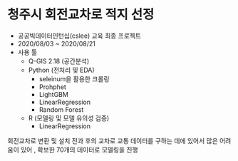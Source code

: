 #  청주시 회전교차로 적지 선정
- 공공빅데이터인턴십(cslee) 교육 최종 프로젝트
- 2020/08/03 ~ 2020/08/21 
- 사용 툴
    - Q-GIS 2.18 (공간분석)
    - Python  (전처리 및 EDA)
      -  seleinum을 활용한 크롤링
      -  Prohphet
      -  LightGBM
      -  LinearRegression
      -  Random Forest
    - R (모델링 및 모델 유의성 검증)
      - LinearRegression



회전교차로 변환 및 설치 전과 후의 교차로 교통 데이터를 구하는 데에 있어서 많은 어려움이 있어 , 확보한 70개의 데이터로 모델링을 진행